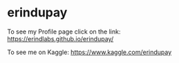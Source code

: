 # erindupay

To see my Profile page click on the link: https://erindlabs.github.io/erindupay/

To see me on Kaggle: https://www.kaggle.com/erindupay


